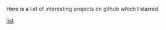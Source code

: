 Here is a list of interesting projects on github which I starred.

[list](https://github.com/guchengxi1994/interesting-projects-on-github)
